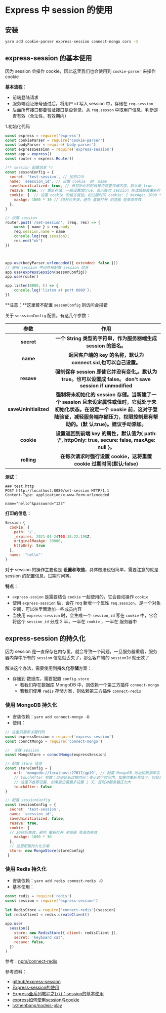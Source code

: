 # Express 中 session 的使用

## 安装

```bash
yarn add cookie-parser express-session connect-mongo cors -D
```

## express-session 的基本使用

因为 session 会操作 cookie，因此这里我们也会使用到 `cookie-parser` 来操作 cookie 

**基本流程：**

- 前端登陆请求
- 服务端验证账号通过后，将用户 id 写入 session 中，存储在 `req.session`
- 后面所有接口都要验证接口是否登录，从 `req.sesson` 中取用户信息，判断是否有效（合法性，有效期内）

1.初始化代码

```js
const express = require('express')
const cookieParser = require('cookie-parser')
const bodyParser = require('body-parser')
const expressSession = require('express-session')
const app = express()
const router = express.Router()

/** session 配置信息 */
const sessonConfig = {
  secret: 'test-session', // 加密口令
  name: 'seession_id', // 设置 cookie  的  name
  saveUninitialized: true, // 未初始化的时候是否需要存储内容，默认是 true
  resave: true, // 重新存储，一般设置成true，表示每次 session 修改后都会重新存储，避免 sessionId 被盗用
  cookie: {  // 设置 cookie 的相关属性。如过期时间 cookie: { maxAge: 1000 * 60 * 60 * 24 } 表示有效期 1 天
    maxAge: 1000 * 30 // 30秒后失效，避免 重新打开 浏览器 登录态失效
  },
}

// 设置 session
router.post('/set-session', (req, res) => {
    const { name } = req.body
    req.session.name = name
    console.log(req.session);
    res.end("ok")
})



app.use(bodyParser.urlencoded({ extended: false }))
// 使用 session 中间件和配置 session 信息
app.use(expressSession(sessonConfig))
app.use(router)

app.listen(8080, () => {
    console.log('listen at port 8080');
})

```

**注意：**这里若不配置 `sessonConfig` 则访问会报错

关于 `sesssionConfig` 配置，有这几个参数：

|         参数          |                             作用                             |
| :-------------------: | :----------------------------------------------------------: |
|      **secret**       | **一个 String 类型的字符串，作为服务器端生成 session 的签名。** |
|       **name**        | **返回客户端的 key 的名称，默认为 connect.sid,也可以自己设置。** |
|      **resave**       | **强制保存 session 即使它并没有变化,。默认为 true。也可以设置成 false。 don't save session if unmodified** |
| **saveUninitialized** | **强制将未初始化的 session 存储。当新建了一个 session 且未设定属性或值时，它就处于未初始化状态。在设定一个 cookie 前，这对于登陆验证，减轻服务端存储压力，权限控制是有帮助的。(默 认:true)。建议手动添加。** |
|      **cookie**       | **设置返回到前端 key 的属性，默认值为{ path: ‘/’, httpOnly: true, secure: false, maxAge: null }。** |
|      **rolling**      | **在每次请求时强行设置 cookie，这将重置 cookie 过期时间(默认:false)** |



**测试：**

```http
### test.http
POST http://localhost:8080/set-session HTTP/1.1
Content-Type: application/x-www-form-urlencoded

name="hello"&password="123"
```

**打印的信息：**

```js
Session {
  cookie: {
    path: '/',
    _expires: 2021-01-24T03:18:22.198Z,
    originalMaxAge: 30000,
    httpOnly: true
  },
  name: '"hello"'
}
```

对于 session 的操作主要也是 **设置和取值**，具体做法也很简单，需要注意的就是 session 的配置信息，过期时间等。

**特点：**

- `express-sesion` 是需要结合 `cookie` 一起使用的，它会自动操作 `cookie`
- 使用 `express-session` 后，会在 req 新增一个属性 `req.session`，是一个对象空间，可以往里面添加一些成员内容
- 当使用 `express-session` 时，会生成一个 `session_id` 写在 `cookie` 中，它会将这个 `session_id` 分成 2 半，一半在 `cookie` ，一半在 服务器中

## express-session 的持久化

因为 session 是一直保存在内存里，就会导致一个问题，一旦服务器重启，服务器内存中所有的 `session` 信息就丢失了，那么客户端的 `sessionId` 就无效了

解决这个办法，需要使用到**持久化存储**方案：

- 存储到 数据库，需要配置 `config.store`
  -  若我们存在数据库 MongoDB 中，则依赖一个第三方插件 `connect-mongo`
  - 若我们使用 `redis` 存储方案，则依赖第三方插件 `connect-redis`

 ### 使用 MongoDB 持久化

- 安装依赖：`yarn add connect-mongo -D`
- 使用：

```js
// 这里只展示关键代码
const expressSession = require('express-session')
const connctMongo = require('connect-mongo')

//  关联 session
const MongoStore = connctMongo(expressSession)

// 配置 store 信息
const storeConfig = {
    url: 'mongodb://localhost:27017/gp19', // 配置 MongoDB 地址和数据库名
    // touchAfter 参数：自动延长过期时间：表示这个时间内，如果你重新登陆了，它会自动将 过期时间帮你顺延
    // 这里不推荐设置, 如果要设置最多设置 1 天，否则对服务器压力大
    touchAfter: false 
}

// 配置 sessionConfig
const sessionConfig = {
  secret: 'test-session',
  name: 'seession_id',
  saveUninitialized: false,
  resave: true,
  cookie: {
  // 30秒后失效，避免 重新打开 浏览器 登录态失效
    maxAge: 1000 * 30
  },
  // 这里配置持久化方案
  store: new MongoStore(storeConfig)
 }

```



### 使用 Redis 持久化

- 安装依赖：`yarn add redis connect-redis -D`
- 基本使用：

```js
const redis = require('redis')
const session = require('express-session')
 
let RedisStore = require('connect-redis')(session)
let redisClient = redis.createClient()
 
app.use(
  session({
    store: new RedisStore({ client: redisClient }),
    secret: 'keyboard cat',
    resave: false,
  })
)
```

参考：[npm/connect-redis](https://www.npmjs.com/package/connect-redis)



参考资料：

- [github/express-session](https://github.com/expressjs/session#readme)
- [Express-session的使用](https://www.cnblogs.com/loaderman/p/11506682.html)
- [Express全系列教程之(八)：session的基本使用](https://www.cnblogs.com/lpxj-blog/p/10783815.html)
- [express如何使用session与cookie](https://www.jianshu.com/p/1839e482274e)
- [lvzhenbang/nodejs-play](https://github.com/lvzhenbang/nodejs-play)



